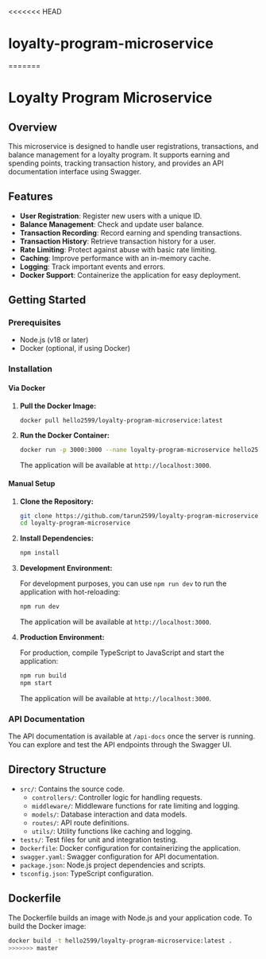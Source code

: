 <<<<<<< HEAD
# loyalty-program-microservice
=======
# Loyalty Program Microservice

## Overview

This microservice is designed to handle user registrations, transactions, and balance management for a loyalty program. It supports earning and spending points, tracking transaction history, and provides an API documentation interface using Swagger.

## Features

- **User Registration**: Register new users with a unique ID.
- **Balance Management**: Check and update user balance.
- **Transaction Recording**: Record earning and spending transactions.
- **Transaction History**: Retrieve transaction history for a user.
- **Rate Limiting**: Protect against abuse with basic rate limiting.
- **Caching**: Improve performance with an in-memory cache.
- **Logging**: Track important events and errors.
- **Docker Support**: Containerize the application for easy deployment.

## Getting Started

### Prerequisites

- Node.js (v18 or later)
- Docker (optional, if using Docker)

### Installation

#### Via Docker

1. **Pull the Docker Image:**

    ```bash
    docker pull hello2599/loyalty-program-microservice:latest
    ```

2. **Run the Docker Container:**

    ```bash
    docker run -p 3000:3000 --name loyalty-program-microservice hello2599/loyalty-program-microservice:latest
    ```

    The application will be available at `http://localhost:3000`.

#### Manual Setup

1. **Clone the Repository:**

    ```bash
    git clone https://github.com/tarun2599/loyalty-program-microservice.git
    cd loyalty-program-microservice
    ```

2. **Install Dependencies:**

    ```bash
    npm install
    ```

3. **Development Environment:**

    For development purposes, you can use `npm run dev` to run the application with hot-reloading:

    ```bash
    npm run dev
    ```

    The application will be available at `http://localhost:3000`.

4. **Production Environment:**

    For production, compile TypeScript to JavaScript and start the application:

    ```bash
    npm run build
    npm start
    ```

    The application will be available at `http://localhost:3000`.

### API Documentation

The API documentation is available at `/api-docs` once the server is running. You can explore and test the API endpoints through the Swagger UI.

## Directory Structure

- `src/`: Contains the source code.
  - `controllers/`: Controller logic for handling requests.
  - `middleware/`: Middleware functions for rate limiting and logging.
  - `models/`: Database interaction and data models.
  - `routes/`: API route definitions.
  - `utils/`: Utility functions like caching and logging.
- `tests/`: Test files for unit and integration testing.
- `Dockerfile`: Docker configuration for containerizing the application.
- `swagger.yaml`: Swagger configuration for API documentation.
- `package.json`: Node.js project dependencies and scripts.
- `tsconfig.json`: TypeScript configuration.

## Dockerfile

The Dockerfile builds an image with Node.js and your application code. To build the Docker image:

```bash
docker build -t hello2599/loyalty-program-microservice:latest .
>>>>>>> master
